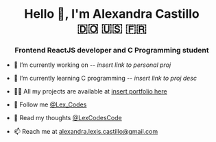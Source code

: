 <h1 align="center">Hello 👋, I'm Alexandra Castillo <br/> 🇩🇴 🇺🇸 🇫🇷</h1>

<h3 align="center"> Frontend ReactJS developer and C Programming student</h3>

- 🔭 I’m currently working on -- *insert link to personal proj*

- 🌱 I’m currently learning C programming -- *insert link to proj desc*

- 👩‍💻 All my projects are available at [insert portfolio here]()

- 🐒 Follow me [@Lex_Codes](https://www.instagram.com/lex_codes/)

- 📝 Read my thoughts [@LexCodesCode](https://twitter.com/LexCodesCode)

- 📫 Reach me at alexandra.lexis.castillo@gmail.com

<!--
**AlexandraCodes/AlexandraCodes** is a ✨ _special_ ✨ repository because its `README.md` (this file) appears on your GitHub profile.

Here are some ideas to get you started:

- 🔭 I’m currently working on ...
- 🌱 I’m currently learning ...
- 👯 I’m looking to collaborate on ...
- 🤔 I’m looking for help with ...
- 💬 Ask me about ...
- 📫 How to reach me: ...
- 😄 Pronouns: ...
- ⚡ Fun fact: ...
- 
- 👩‍💻 All my projects are available at [insert portfolio here]()
- 👸 Pronouns: she/her
-->
